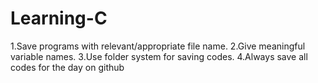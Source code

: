 # Learning-C

1.Save programs with relevant/appropriate file name.
2.Give meaningful variable names.
3.Use folder system for saving codes.
4.Always save all codes for the day on github
